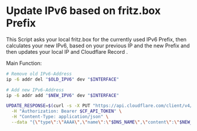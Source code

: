 # Update IPv6 based on fritz.box Prefix

This Script asks your local fritz.box for the currently used IPv6 Prefix, then calculates your new IPv6, based on your previous IP and the new Prefix and then updates your local IP and Cloudflare Record .

Main Function:
```bash
# Remove old IPv6-Address
ip -6 addr del "$OLD_IPV6" dev "$INTERFACE"

# Add new IPv6-Address
ip -6 addr add "$NEW_IPV6" dev "$INTERFACE"

UPDATE_RESPONSE=$(curl -s -X PUT "https://api.cloudflare.com/client/v4/zones/$CF_ZONE_ID/dns_records/$RECORD_ID" \
  -H "Authorization: Bearer $CF_API_TOKEN" \
  -H "Content-Type: application/json" \
  --data "{\"type\":\"AAAA\",\"name\":\"$DNS_NAME\",\"content\":\"$NEW_IP\",\"ttl\":120,\"proxied\":false}")
```
